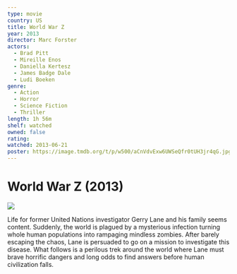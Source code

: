 ```yaml
---
type: movie
country: US
title: World War Z
year: 2013
director: Marc Forster
actors:
  - Brad Pitt
  - Mireille Enos
  - Daniella Kertesz
  - James Badge Dale
  - Ludi Boeken
genre:
  - Action
  - Horror
  - Science Fiction
  - Thriller
length: 1h 56m
shelf: watched
owned: false
rating:
watched: 2013-06-21
poster: https://image.tmdb.org/t/p/w500/aCnVdvExw6UWSeQfr0tUH3jr4qG.jpg
---
```


# World War Z (2013)

![](https://image.tmdb.org/t/p/w500/aCnVdvExw6UWSeQfr0tUH3jr4qG.jpg)

Life for former United Nations investigator Gerry Lane and his family seems content. Suddenly, the world is plagued by a mysterious infection turning whole human populations into rampaging mindless zombies. After barely escaping the chaos, Lane is persuaded to go on a mission to investigate this disease. What follows is a perilous trek around the world where Lane must brave horrific dangers and long odds to find answers before human civilization falls.